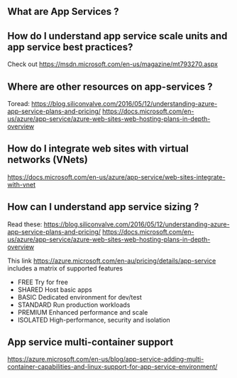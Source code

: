 ## What are App Services ?

## How do I understand app service scale units and app service best practices?
Check out https://msdn.microsoft.com/en-us/magazine/mt793270.aspx

## Where are other resources on app-services ?
Toread:
https://blog.siliconvalve.com/2016/05/12/understanding-azure-app-service-plans-and-pricing/
https://docs.microsoft.com/en-us/azure/app-service/azure-web-sites-web-hosting-plans-in-depth-overview

## How do I integrate web sites with virtual networks (VNets)
https://docs.microsoft.com/en-us/azure/app-service/web-sites-integrate-with-vnet

## How can I understand app service sizing ?
Read these: 
https://blog.siliconvalve.com/2016/05/12/understanding-azure-app-service-plans-and-pricing/
https://docs.microsoft.com/en-us/azure/app-service/azure-web-sites-web-hosting-plans-in-depth-overview

This link 
https://azure.microsoft.com/en-au/pricing/details/app-service includes a matrix of supported features
- FREE Try for free
- SHARED Host basic apps
- BASIC	Dedicated environment for dev/test
- STANDARD Run production workloads	
- PREMIUM Enhanced performance and scale	
- ISOLATED High-performance, security and isolation

## App service multi-container support

https://azure.microsoft.com/en-us/blog/app-service-adding-multi-container-capabilities-and-linux-support-for-app-service-environment/
